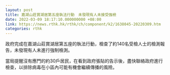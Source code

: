 ```yaml
---
layout: post
title: 嘉湖山莊賞湖居第五座執法行動　未發現有人未接受強檢
date: 2022-03-09 18:17:10.000000000 +08:00
link: https://news.rthk.hk/rthk/ch/component/k2/1638045-20220309.htm
categories: rthk
---
```


政府完成在嘉湖山莊賞湖居第五座的執法行動，檢查了約140名受檢人士的檢測報告，未發現有人未進行強制檢測。

當局提醒沒有應門的約30戶居民，在看到政府張貼的告示後，盡快聯絡政府進行檢查，以排除病毒在小區內可能有機會繼續傳播的風險。
